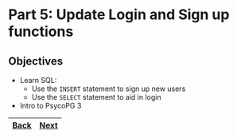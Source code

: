 # Part 5: Update Login and Sign up functions

## Objectives

- Learn SQL:
  - Use the `INSERT` statement to sign up new users
  - Use the `SELECT` statement to aid in login
- Intro to PsycoPG 3

| [Back](part-4.md) | [Next](part-6.md) |
| ----------------- | ----------------- |
